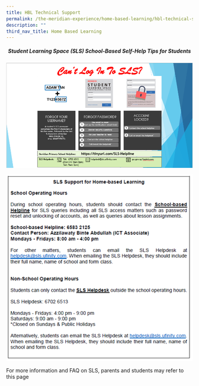 ```yaml
---
title: HBL Technical Support
permalink: /the-meridian-experience/home-based-learning/hbl-technical-support/
description: ""
third_nav_title: Home Based Learning
---
```

<h5 align = "center">Student Learning Space (SLS)  
School-Based Self-Help Tips for Students</h5>

![](/images/The%20Meridian%20Experience/SLS/Step%20to%20login.png)

![](/images/The%20Meridian%20Experience/SLS/SLS%20Helpline.png)

<p>For more information and FAQ on SLS, parents and students may refer to this page</p>